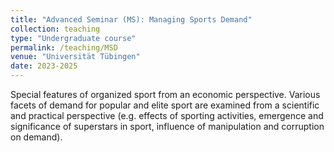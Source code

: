 ```yaml
---
title: "Advanced Seminar (MS): Managing Sports Demand"
collection: teaching
type: "Undergraduate course"
permalink: /teaching/MSD
venue: "Universität Tübingen"
date: 2023-2025
---
```


Special features of organized sport from an economic perspective. Various facets of demand for popular and elite sport are examined from a scientific and practical perspective (e.g. effects of sporting activities, emergence and significance of superstars in sport, influence of manipulation and corruption on demand). 

